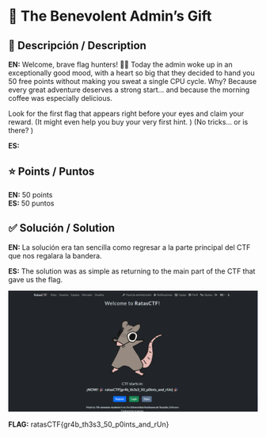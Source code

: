 # 🏁 The Benevolent Admin’s Gift


## 📝 Descripción / Description
**EN:** Welcome, brave flag hunters! 🏴‍☠️ Today the admin woke up in an exceptionally good mood, with a heart so big that they decided to hand you 50 free points without making you sweat a single CPU cycle. Why? Because every great adventure deserves a strong start… and because the morning coffee was especially delicious.

Look for the first flag that appears right before your eyes and claim your reward. (It might even help you buy your very first hint. ) (No tricks… or is there? )

**ES:** 

## ⭐ Points / Puntos
**EN:** 50 points  
**ES:** 50 puntos  

## ✅ Solución / Solution
**EN:** La solución era tan sencilla como regresar a la parte principal del CTF que nos regalara la bandera.

**ES:** The solution was as simple as returning to the main part of the CTF that gave us the flag.

![main page](the-benevolent-admin-gift.png)

**FLAG:** ratasCTF{gr4b_th3s3_50_p0ints_and_rUn}